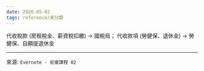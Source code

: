 ```yaml
---
date: 2020-05-02
tags: reference/未分類
---
```


代收稅款 (房租稅金、薪資稅扣繳) → 國稅局；
代收款項 (勞健保、退休金) → 勞健保、自願提退休金

---
來源: `Evernote - 初會課程 02`